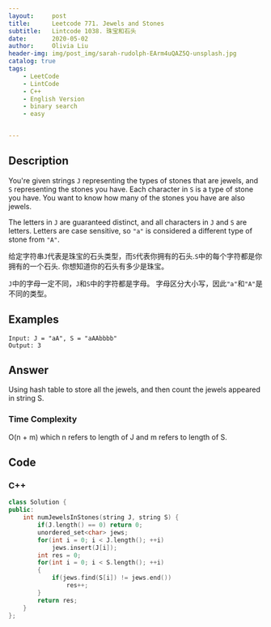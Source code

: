 ```yaml
---
layout:     post
title:      Leetcode 771. Jewels and Stones
subtitle:   Lintcode 1038. 珠宝和石头
date:       2020-05-02
author:     Olivia Liu
header-img: img/post_img/sarah-rudolph-EArm4uQAZ5Q-unsplash.jpg
catalog: true
tags:
    - LeetCode
    - LintCode
    - C++
    - English Version
    - binary search
    - easy


---
```


## Description

You're given strings `J` representing the types of stones that are jewels, and `S` representing the stones you have. Each character in `S` is a type of stone you have. You want to know how many of the stones you have are also jewels.

The letters in `J` are guaranteed distinct, and all characters in `J` and `S` are letters. Letters are case sensitive, so `"a"` is considered a different type of stone from `"A"`.

给定字符串`J`代表是珠宝的石头类型，而`S`代表你拥有的石头.`S`中的每个字符都是你拥有的一个石头. 你想知道你的石头有多少是珠宝。

`J`中的字母一定不同，`J`和`S`中的字符都是字母。 字母区分大小写，因此`"a"`和`"A"`是不同的类型。

## Examples

```
Input: J = "aA", S = "aAAbbbb"
Output: 3
```

## Answer

Using  hash table to store all the jewels, and then count the jewels appeared in string S.

### Time Complexity

O(n + m) which n refers to length of J and m refers to length of S.

## Code

### C++

```c++
class Solution {
public:
    int numJewelsInStones(string J, string S) {
        if(J.length() == 0) return 0;
        unordered_set<char> jews;
        for(int i = 0; i < J.length(); ++i)
            jews.insert(J[i]);
        int res = 0;
        for(int i = 0; i < S.length(); ++i)
        {
            if(jews.find(S[i]) != jews.end())
                res++;
        }
        return res;
    }
};
```